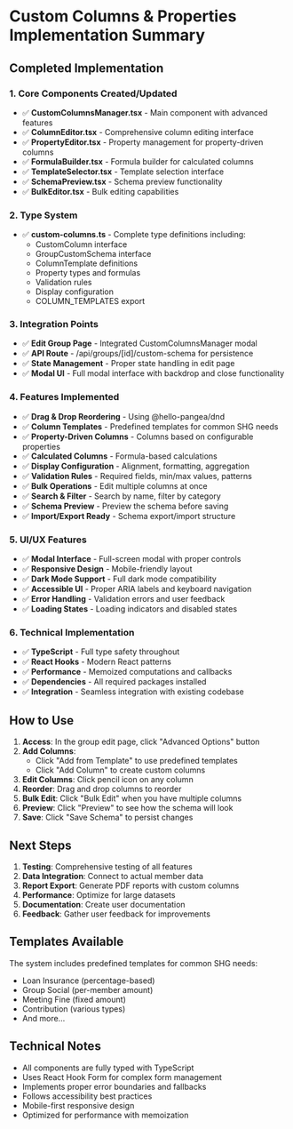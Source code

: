 # Custom Columns & Properties Implementation Summary

## Completed Implementation

### 1. Core Components Created/Updated
- ✅ **CustomColumnsManager.tsx** - Main component with advanced features
- ✅ **ColumnEditor.tsx** - Comprehensive column editing interface
- ✅ **PropertyEditor.tsx** - Property management for property-driven columns
- ✅ **FormulaBuilder.tsx** - Formula builder for calculated columns
- ✅ **TemplateSelector.tsx** - Template selection interface
- ✅ **SchemaPreview.tsx** - Schema preview functionality
- ✅ **BulkEditor.tsx** - Bulk editing capabilities

### 2. Type System
- ✅ **custom-columns.ts** - Complete type definitions including:
  - CustomColumn interface
  - GroupCustomSchema interface
  - ColumnTemplate definitions
  - Property types and formulas
  - Validation rules
  - Display configuration
  - COLUMN_TEMPLATES export

### 3. Integration Points
- ✅ **Edit Group Page** - Integrated CustomColumnsManager modal
- ✅ **API Route** - /api/groups/[id]/custom-schema for persistence
- ✅ **State Management** - Proper state handling in edit page
- ✅ **Modal UI** - Full modal interface with backdrop and close functionality

### 4. Features Implemented
- ✅ **Drag & Drop Reordering** - Using @hello-pangea/dnd
- ✅ **Column Templates** - Predefined templates for common SHG needs
- ✅ **Property-Driven Columns** - Columns based on configurable properties
- ✅ **Calculated Columns** - Formula-based calculations
- ✅ **Display Configuration** - Alignment, formatting, aggregation
- ✅ **Validation Rules** - Required fields, min/max values, patterns
- ✅ **Bulk Operations** - Edit multiple columns at once
- ✅ **Search & Filter** - Search by name, filter by category
- ✅ **Schema Preview** - Preview the schema before saving
- ✅ **Import/Export Ready** - Schema export/import structure

### 5. UI/UX Features
- ✅ **Modal Interface** - Full-screen modal with proper controls
- ✅ **Responsive Design** - Mobile-friendly layout
- ✅ **Dark Mode Support** - Full dark mode compatibility
- ✅ **Accessible UI** - Proper ARIA labels and keyboard navigation
- ✅ **Error Handling** - Validation errors and user feedback
- ✅ **Loading States** - Loading indicators and disabled states

### 6. Technical Implementation
- ✅ **TypeScript** - Full type safety throughout
- ✅ **React Hooks** - Modern React patterns
- ✅ **Performance** - Memoized computations and callbacks
- ✅ **Dependencies** - All required packages installed
- ✅ **Integration** - Seamless integration with existing codebase

## How to Use

1. **Access**: In the group edit page, click "Advanced Options" button
2. **Add Columns**: 
   - Click "Add from Template" to use predefined templates
   - Click "Add Column" to create custom columns
3. **Edit Columns**: Click pencil icon on any column
4. **Reorder**: Drag and drop columns to reorder
5. **Bulk Edit**: Click "Bulk Edit" when you have multiple columns
6. **Preview**: Click "Preview" to see how the schema will look
7. **Save**: Click "Save Schema" to persist changes

## Next Steps

1. **Testing**: Comprehensive testing of all features
2. **Data Integration**: Connect to actual member data
3. **Report Export**: Generate PDF reports with custom columns
4. **Performance**: Optimize for large datasets
5. **Documentation**: Create user documentation
6. **Feedback**: Gather user feedback for improvements

## Templates Available

The system includes predefined templates for common SHG needs:
- Loan Insurance (percentage-based)
- Group Social (per-member amount)
- Meeting Fine (fixed amount)
- Contribution (various types)
- And more...

## Technical Notes

- All components are fully typed with TypeScript
- Uses React Hook Form for complex form management
- Implements proper error boundaries and fallbacks
- Follows accessibility best practices
- Mobile-first responsive design
- Optimized for performance with memoization
